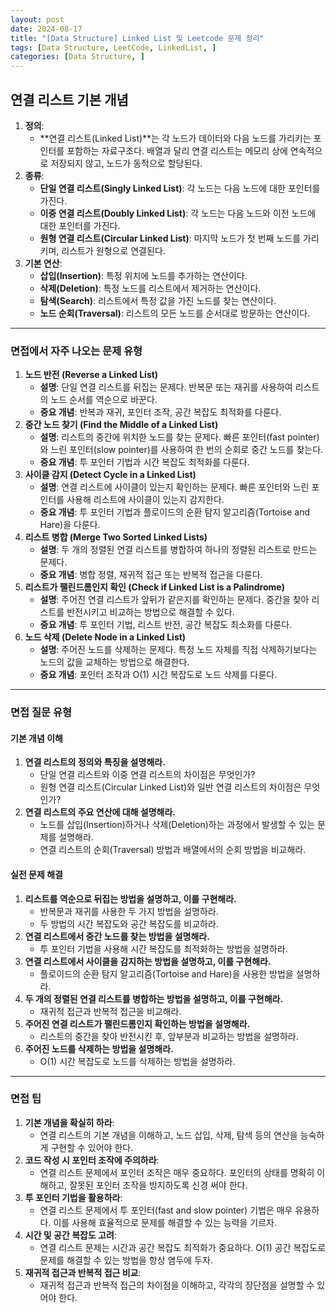 ```yaml
---
layout: post
date: 2024-08-17
title: "[Data Structure] Linked List 및 Leetcode 문제 정리"
tags: [Data Structure, LeetCode, LinkedList, ]
categories: [Data Structure, ]
---
```



## **연결 리스트 기본 개념**

1. **정의**:
	- **연결 리스트(Linked List)**는 각 노드가 데이터와 다음 노드를 가리키는 포인터를 포함하는 자료구조다. 배열과 달리 연결 리스트는 메모리 상에 연속적으로 저장되지 않고, 노드가 동적으로 할당된다.
2. **종류**:
	- **단일 연결 리스트(Singly Linked List)**: 각 노드는 다음 노드에 대한 포인터를 가진다.
	- **이중 연결 리스트(Doubly Linked List)**: 각 노드는 다음 노드와 이전 노드에 대한 포인터를 가진다.
	- **원형 연결 리스트(Circular Linked List)**: 마지막 노드가 첫 번째 노드를 가리키며, 리스트가 원형으로 연결된다.
3. **기본 연산**:
	- **삽입(Insertion)**: 특정 위치에 노드를 추가하는 연산이다.
	- **삭제(Deletion)**: 특정 노드를 리스트에서 제거하는 연산이다.
	- **탐색(Search)**: 리스트에서 특정 값을 가진 노드를 찾는 연산이다.
	- **노드 순회(Traversal)**: 리스트의 모든 노드를 순서대로 방문하는 연산이다.

---


### **면접에서 자주 나오는 문제 유형**

1. **노드 반전 (Reverse a Linked List)**
	- **설명**: 단일 연결 리스트를 뒤집는 문제다. 반복문 또는 재귀를 사용하여 리스트의 노드 순서를 역순으로 바꾼다.
	- **중요 개념**: 반복과 재귀, 포인터 조작, 공간 복잡도 최적화를 다룬다.
2. **중간 노드 찾기 (Find the Middle of a Linked List)**
	- **설명**: 리스트의 중간에 위치한 노드를 찾는 문제다. 빠른 포인터(fast pointer)와 느린 포인터(slow pointer)를 사용하여 한 번의 순회로 중간 노드를 찾는다.
	- **중요 개념**: 투 포인터 기법과 시간 복잡도 최적화를 다룬다.
3. **사이클 감지 (Detect Cycle in a Linked List)**
	- **설명**: 연결 리스트에 사이클이 있는지 확인하는 문제다. 빠른 포인터와 느린 포인터를 사용해 리스트에 사이클이 있는지 감지한다.
	- **중요 개념**: 투 포인터 기법과 플로이드의 순환 탐지 알고리즘(Tortoise and Hare)을 다룬다.
4. **리스트 병합 (Merge Two Sorted Linked Lists)**
	- **설명**: 두 개의 정렬된 연결 리스트를 병합하여 하나의 정렬된 리스트로 만드는 문제다.
	- **중요 개념**: 병합 정렬, 재귀적 접근 또는 반복적 접근을 다룬다.
5. **리스트가 팰린드롬인지 확인 (Check if Linked List is a Palindrome)**
	- **설명**: 주어진 연결 리스트가 앞뒤가 같은지를 확인하는 문제다. 중간을 찾아 리스트를 반전시키고 비교하는 방법으로 해결할 수 있다.
	- **중요 개념**: 투 포인터 기법, 리스트 반전, 공간 복잡도 최소화를 다룬다.
6. **노드 삭제 (Delete Node in a Linked List)**
	- **설명**: 주어진 노드를 삭제하는 문제다. 특정 노드 자체를 직접 삭제하기보다는 노드의 값을 교체하는 방법으로 해결한다.
	- **중요 개념**: 포인터 조작과 O(1) 시간 복잡도로 노드 삭제를 다룬다.

---


### **면접 질문 유형**


#### **기본 개념 이해**

1. **연결 리스트의 정의와 특징을 설명해라.**
	- 단일 연결 리스트와 이중 연결 리스트의 차이점은 무엇인가?
	- 원형 연결 리스트(Circular Linked List)와 일반 연결 리스트의 차이점은 무엇인가?
2. **연결 리스트의 주요 연산에 대해 설명해라.**
	- 노드를 삽입(Insertion)하거나 삭제(Deletion)하는 과정에서 발생할 수 있는 문제를 설명해라.
	- 연결 리스트의 순회(Traversal) 방법과 배열에서의 순회 방법을 비교해라.

#### **실전 문제 해결**

1. **리스트를 역순으로 뒤집는 방법을 설명하고, 이를 구현해라.**
	- 반복문과 재귀를 사용한 두 가지 방법을 설명하라.
	- 두 방법의 시간 복잡도와 공간 복잡도를 비교하라.
2. **연결 리스트에서 중간 노드를 찾는 방법을 설명해라.**
	- 투 포인터 기법을 사용해 시간 복잡도를 최적화하는 방법을 설명하라.
3. **연결 리스트에서 사이클을 감지하는 방법을 설명하고, 이를 구현해라.**
	- 플로이드의 순환 탐지 알고리즘(Tortoise and Hare)을 사용한 방법을 설명하라.
4. **두 개의 정렬된 연결 리스트를 병합하는 방법을 설명하고, 이를 구현해라.**
	- 재귀적 접근과 반복적 접근을 비교해라.
5. **주어진 연결 리스트가 팰린드롬인지 확인하는 방법을 설명해라.**
	- 리스트의 중간을 찾아 반전시킨 후, 앞부분과 비교하는 방법을 설명하라.
6. **주어진 노드를 삭제하는 방법을 설명해라.**
	- O(1) 시간 복잡도로 노드를 삭제하는 방법을 설명하라.

---


### **면접 팁**

1. **기본 개념을 확실히 하라**:
	- 연결 리스트의 기본 개념을 이해하고, 노드 삽입, 삭제, 탐색 등의 연산을 능숙하게 구현할 수 있어야 한다.
2. **코드 작성 시 포인터 조작에 주의하라**:
	- 연결 리스트 문제에서 포인터 조작은 매우 중요하다. 포인터의 상태를 명확히 이해하고, 잘못된 포인터 조작을 방지하도록 신경 써야 한다.
3. **투 포인터 기법을 활용하라**:
	- 연결 리스트 문제에서 투 포인터(fast and slow pointer) 기법은 매우 유용하다. 이를 사용해 효율적으로 문제를 해결할 수 있는 능력을 기르자.
4. **시간 및 공간 복잡도 고려**:
	- 연결 리스트 문제는 시간과 공간 복잡도 최적화가 중요하다. O(1) 공간 복잡도로 문제를 해결할 수 있는 방법을 항상 염두에 두자.
5. **재귀적 접근과 반복적 접근 비교**:
	- 재귀적 접근과 반복적 접근의 차이점을 이해하고, 각각의 장단점을 설명할 수 있어야 한다.
